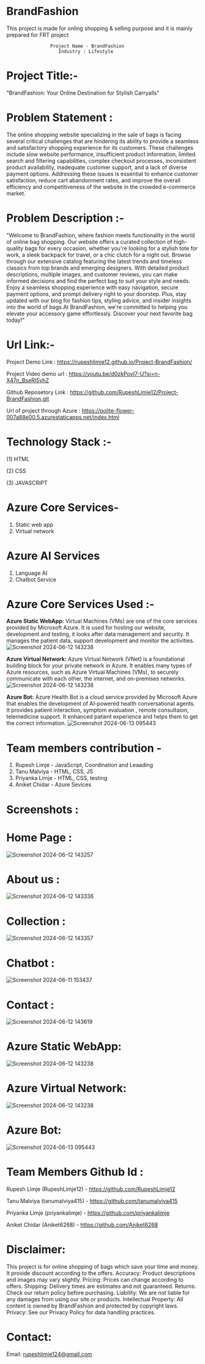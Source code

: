 # BrandFashion
This project is made for onling shopping & selling purpose and it is mainly prepared for FRT project  
               
                    Project Name - BrandFashion
                       Industry : Lifestyle


# Project Title:-
  "BrandFashion: Your Online Destination for Stylish Carryalls"


# Problem Statement :
The online shopping website specializing in the sale of bags is facing several critical challenges that are hindering its ability to provide a seamless and satisfactory shopping experience for its customers. These challenges include slow website performance, insufficient product information, limited search and filtering capabilities, complex checkout processes, inconsistent product availability, inadequate customer support, and a lack of diverse payment options. Addressing these issues is essential to enhance customer satisfaction, reduce cart abandonment rates, and improve the overall efficiency and competitiveness of the website in the crowded e-commerce market.

# Problem Description :- 
 "Welcome to BrandFashion, where fashion meets functionality in the world of online bag shopping. Our website offers a curated collection of high-quality bags for every occasion, whether you're looking for a stylish tote for work, a sleek backpack for travel, or a chic clutch for a night out. Browse through our extensive catalog featuring the latest trends and timeless classics from top brands and emerging designers. With detailed product descriptions, multiple images, and customer reviews, you can make informed decisions and find the perfect bag to suit your style and needs.
Enjoy a seamless shopping experience with easy navigation, secure payment options, and prompt delivery right to your doorstep. Plus, stay updated with our blog for fashion tips, styling advice, and insider insights into the world of bags.At BrandFashion, we're committed to helping you elevate your accessory game effortlessly. Discover your next favorite bag today!" 


# Url Link:- 
Project Demo Link : https://rupeshlimje12.github.io/Project-BrandFashion/

Project Video demo url : https://youtu.be/d0zkPovI7-U?si=n-X47n_BseRI5vhZ

Github Reposetory Link : https://github.com/RupeshLimje12/Project-BrandFashion.git

Url of project through Azure : https://polite-flower-007a88e00.5.azurestaticapps.net/index.html


# Technology Stack :- 
(1) HTML

(2) CSS 

(3) JAVASCRIPT


# Azure Core Services-
1. Static web app
2. Virtual network

# Azure AI Services
1. Language AI
2. Chatbot Service


# Azure Core Services Used :-

**Azure Static WebApp:**
Virtual Machines (VMs) are one of the core services provided by Microsoft Azure. It is used for hosting our website, development and testing, it looks after data management and security. It manages the patient data, support development and monitor the activities.
![Screenshot 2024-06-12 143238](https://github.com/RupeshLimje12/Project-BrandFashion/assets/172354061/9dffc484-a510-4f71-857a-739a22e99ae8)


**Azure Virtual Network:**
Azure Virtual Network (VNet) is a foundational building block for your private network in Azure. It enables many types of Azure resources, such as Azure Virtual Machines (VMs), to securely communicate with each other, the internet, and on-premises networks.
![Screenshot 2024-06-12 143238](https://github.com/RupeshLimje12/Project-BrandFashion/assets/172354061/43ebf868-bbec-4170-bd01-2ca8a593f9ce)


**Azure Bot:**
Azure Health Bot is a cloud service provided by Microsoft Azure that enables the development of AI-powered health conversational agents. It provides patient interaction, symptom evaluation , remote consultaion, telemedicine support. It enhanced patient experience and helps them to get the correct information.
![Screenshot 2024-06-13 095443](https://github.com/RupeshLimje12/Project-BrandFashion/assets/172354061/2e1c3c6a-db17-401a-9dd0-12e69584093f)



# Team members contribution -
 1. Rupesh Limje - JavaScript, Coordination and Leaading 
 2. Tanu Malviya - HTML, CSS, JS
 3. Priyanka Limje - HTML, CSS, testing
 4. Aniket Chidar - Azure Sevices


# Screenshots :
 # Home Page :
![Screenshot 2024-06-12 143257](https://github.com/RupeshLimje12/Project-BrandFashion/assets/172354061/75d669d9-8bdf-45f1-bd1c-b343c9c5f68e)


# About us :
![Screenshot 2024-06-12 143336](https://github.com/RupeshLimje12/Project-BrandFashion/assets/172354061/0641a750-f5c9-4935-8123-a6fc03255e4f)


# Collection :
![Screenshot 2024-06-12 143357](https://github.com/RupeshLimje12/Project-BrandFashion/assets/172354061/c082d34c-77d0-49b4-b0a9-34678d757ce7)


# Chatbot :
![Screenshot 2024-06-11 153437](https://github.com/RupeshLimje12/Project-BrandFashion/assets/172354061/853c51c5-7ad0-4b56-932c-63ccb9a8302d)

# Contact : 
![Screenshot 2024-06-12 143619](https://github.com/RupeshLimje12/Project-BrandFashion/assets/172354061/0a6b904f-8df3-4c3f-9b0c-fba04ef83800)


# Azure Static WebApp:
![Screenshot 2024-06-12 143238](https://github.com/RupeshLimje12/Project-BrandFashion/assets/172354061/9dffc484-a510-4f71-857a-739a22e99ae8)

# Azure Virtual Network:
![Screenshot 2024-06-12 143238](https://github.com/RupeshLimje12/Project-BrandFashion/assets/172354061/43ebf868-bbec-4170-bd01-2ca8a593f9ce)

# Azure Bot:
![Screenshot 2024-06-13 095443](https://github.com/RupeshLimje12/Project-BrandFashion/assets/172354061/c550fd7c-07ee-4e23-8f21-12737170d4ce)


# Team Members Github Id :

Rupesh Limje (RupeshLimje12) - https://github.com/RupeshLimje12

Tanu Malviya (tanumalviya415) - https://github.com/tanumalviya415

Priyanka Limje (priyankalimje) - https://github.com/priyankalimje

Aniket Chidar (Aniket6268) - https://github.com/Aniket6268


# Disclaimer:
This project is for online shopping of bags which save your time and money. It provide discount according to the offers.
Accuracy: Product descriptions and images may vary slightly.
Pricing: Prices can change according to offers.
Shipping: Delivery times are estimates and not guaranteed.
Returns: Check our return policy before purchasing.
Liability: We are not liable for any damages from using our site or products.
Intellectual Property: All content is owned by BrandFashion and protected by copyright laws.
Privacy: See our Privacy Policy for data handling practices.

# Contact:
Email: rupeshlimje124@gmail.com
